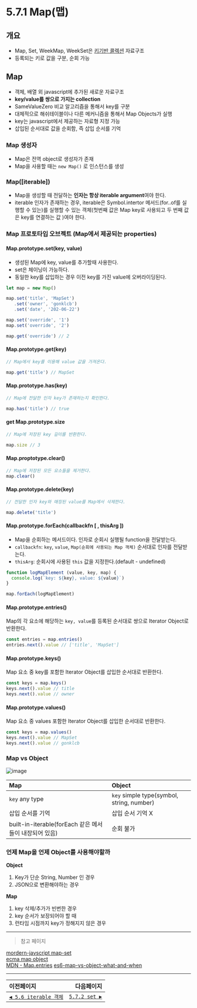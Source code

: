 # 5.7.1 Map(맵)   

## 개요
- Map, Set, WeekMap, WeekSet은 [키기반 콜렉션](https://tc39.es/ecma262/#sec-keyed-collections) 자료구조
- 등록되는 키로 값을 구분, 순회 가능

## Map
- 객체, 배열 외 javascript에 추가된 새로운 자료구조
- **key/value를 쌍으로 가지는 collection**
- SameValueZero 비교 알고리즘을 통해서 key를 구분
- 대체적으로 해쉬테이블이나 다른 메커니즘을 통해서 Map Objects가 실행
- key는 javascript에서 제공하는 자료형 지정 가능
- 삽입된 순서대로 값을 순회함, 즉 삽입 순서를 기억

### Map 생성자
- Map은 전역 object로 생성자가 존재
- Map을 사용할 때는 `new Map()` 로 인스턴스를 생성

### Map([iterable])
- Map을 생성할 때 전달하는 **인자는 항상 iterable argument**여야 한다.
- iterable 인자가 존재하는 경우, iterable은 Symbol.intertor 메서드(for..of를 실행할 수 있는)를 실행할 수 있는 객체(첫번째 값은 Map key로 사용되고 두 번째 값은 key를 연결하는 값 )여야 한다.

### Map 프로토타입 오브젝트 (Map에서 제공되는 properties)

#### Map.prototype.set(key, value)
- 생성된 Map에 key, value를 추가할때 사용한다.
- set은 체이닝이 가능하다.
- 동일한 key를 삽입하는 경우 이전 key를 가진 value에 오버라이딩된다.

```javascript
let map = new Map()

map.set('title', 'MapSet')
   .set('owner', 'gonklcb')
   .set('date', '202-06-22')

map.set('override', '1')
map.set('override', '2')

map.get('override') // 2
```

#### Map.prototype.get(key)
```javascript
// Map에서 key를 이용해 value 값을 가져온다.

map.get('title') // MapSet
```

#### Map.prototype.has(key)
```javascript
// Map에 전달한 인자 key가 존재하는지 확인한다.

map.has('title') // true
```

#### get Map.prototype.size
```javascript
// Map에 저장된 key 길이를 반환한다.

map.size // 3
```

#### Map.proptotype.clear()
```javascript
// Map에 저장된 모든 요소들을 제거한다.
map.clear()
```

#### Map.prototype.delete(key)
```javascript
// 전달한 인자 key와 매칭된 value를 Map에서 삭제한다.

map.delete('title')
```

#### Map.prototype.forEach(callbackfn [ , thisArg ])
- Map을 순회하는 메서드이다. 인자로 순회시 실행될 function을 전달받는다.
- `callbackfn`: `key`, `value`, `Map(순회에 사용되는 Map 객체)` 순서대로 인자를 전달받는다.
- `thisArg`: 순회시에 사용된 `this` 값을 지정한다.(default - undefined)

```javascript
function logMapElement (value, key, map) {
  console.log(`key: ${key}, value: ${value}`)
}

map.forEach(logMapElement)
```

#### Map.prototype.entries()
Map의 각 요소에 해당하는 `key, value`를 등록된 순서대로 쌍으로 Iterator Object로 반환한다.

```javascript
const entries = map.entries()
entries.next().value // ['title', 'MapSet']
```

#### Map.prototype.keys()
Map 요소 중 key를 포함한 Iterator Object를 삽입한 순서대로 반환한다.

```javascript
const keys = map.keys()
keys.next().value // title
keys.next().value // owner
```

#### Map.prototype.values()
Map 요소 중 values 포함한 Iterator Object를 삽입한 순서대로 반환한다.

```javascript
const keys = map.values()
keys.next().value // MapSet
keys.next().value // gonklcb
```

### Map vs Object
![image](https://user-images.githubusercontent.com/37794060/122853397-1ef13980-d34d-11eb-9eb1-f7c224ddb707.png)

|Map|Object|
|:---|:---|
|`key` any type|`key` simple type(symbol, string, number)|
|삽입 순서를 기억|삽입 순서 기억 X|
|built-in-iterable(forEach 같은 메서들이 내장되어 있음)|순회 불가|   


### 언제 Map을 언제 Object를 사용해야할까
**Object**
1. Key가 단순 String, Number 인 경우
2. JSON으로 변환해야하는 경우

**Map**
1. key 삭제/추가가 빈번한 경우
2. key 순서가 보장되어야 할 때
3. 런타임 시점까지 key가 정해지지 않은 경우
  
---
> 참고 페이지   

[mordern-javscript map-set](https://ko.javascript.info/map-set)   
[ecma map object](https://tc39.es/ecma262/#sec-map-objects)   
[MDN - Map.entries](https://developer.mozilla.org/en-US/docs/Web/JavaScript/Reference/Global_Objects/Map/entries)
[es6-map-vs-object-what-and-when](https://medium.com/front-end-weekly/es6-map-vs-object-what-and-when-b80621932373)

---   
|이전페이지|다음페이지|
|:---|---:|
|[`◀ 5.6 iterable 객체`](./5.6_iterable.md)|[`5.7.2 set ▶`](./5.7.2_set.md)|
